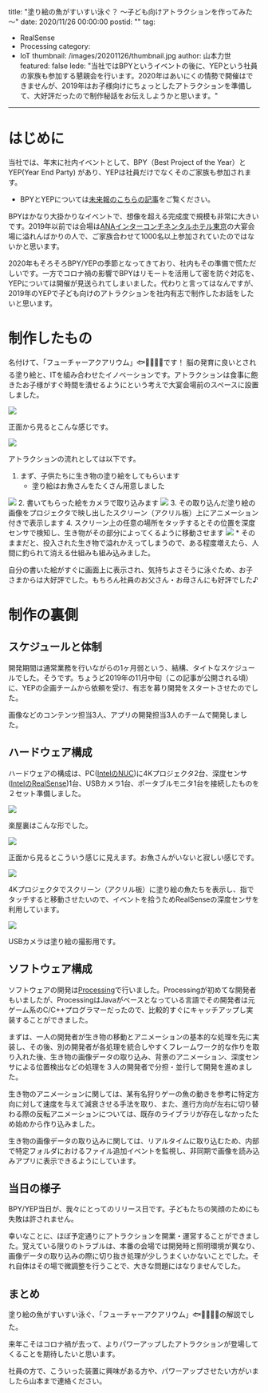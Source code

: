 title: "塗り絵の魚がすいすい泳ぐ？ ～子ども向けアトラクションを作ってみた～"
date: 2020/11/26 00:00:00
postid: ""
tag:
  - RealSense
  - Processing
category:
  - IoT
thumbnail: /images/20201126/thumbnail.jpg
author: 山本力世
featured: false
lede: "当社ではBPYというイベントの後に、YEPという社員の家族も参加する懇親会を行います。2020年はあいにくの情勢で開催はできませんが、2019年はお子様向けにちょっとしたアトラクションを準備して、大好評だったので制作秘話をお伝えしようかと思います。"
---

# はじめに

当社では、年末に社内イベントとして、BPY（Best Project of the Year）と YEP(Year End Party) があり、YEPは社員だけでなくそのご家族も参加されます。

* BPYとYEPについては[未来報のこちらの記事](https://note.future.co.jp/n/n7b0e5de1b2bc)をご覧ください。

BPYはかなり大掛かりなイベントで、想像を超える完成度で規模も非常に大きいです。2019年以前では会場は[ANAインターコンチネンタルホテル東京](https://anaintercontinental-tokyo.jp/)の大宴会場に溢れんばかりの人で、ご家族合わせて1000名以上参加されていたのではないかと思います。

2020年もそろそろBPY/YEPの季節となってきており、社内もその準備で慌ただしいです。一方でコロナ禍の影響でBPYはリモートを活用して密を防ぐ対応を、YEPについては開催が見送られてしまいました。代わりと言ってはなんですが、2019年のYEPで子ども向けのアトラクションを社内有志で制作したお話をしたいと思います。

# 制作したもの

名付けて、「フューチャーアクアリウム」🐟🐠🐡🐙🐚です！ 脳の発育に良いとされる塗り絵と、ITを組み合わせたイノベーションです。アトラクションは食事に飽きたお子様がすぐ時間を潰せるようにという考えで大宴会場前のスペースに設置しました。

<img src="/images/20201126/top.jpg" loading="lazy">

正面から見るとこんな感じです。

<img src="/images/20201126/screen.jpg" loading="lazy">


アトラクションの流れとしては以下です。

1. まず、子供たちに生き物の塗り絵をしてもらいます
    * 塗り絵はお魚さんをたくさん用意しました
<img src="/images/20201126/nurie_template.png" loading="lazy">
2. 書いてもらった絵をカメラで取り込みます
<img src="/images/20201126/nurie.jpg" loading="lazy">
3. その取り込んだ塗り絵の画像をプロジェクタで映し出したスクリーン（アクリル板）上にアニメーション付きで表示します
4. スクリーン上の任意の場所をタッチするとその位置を深度センサで検知し、生き物がその部分によってくるように移動させます
<img src="/images/20201126/touch.jpg" loading="lazy">
    * そのままだと、投入された生き物で溢れかえってしまうので、ある程度増えたら、人間に釣られて消える仕組みも組み込みました。


自分の書いた絵がすぐに画面上に表示され、気持ちよさそうに泳ぐため、お子さまからは大好評でした。もちろん社員のお父さん・お母さんにも好評でした♪


# 制作の裏側

## スケジュールと体制

開発期間は通常業務を行いながらの1ヶ月弱という、結構、タイトなスケジュールでした。そうです。ちょうど2019年の11月中旬（この記事が公開される頃）に、YEPの企画チームから依頼を受け、有志を募り開発をスタートさせたのでした。

画像などのコンテンツ担当3人、アプリの開発担当3人のチームで開発しました。

## ハードウェア構成


ハードウェアの構成は、PC([IntelのNUC](https://www.intel.co.jp/content/www/jp/ja/products/boards-kits/nuc/kits/nuc8i5bek.html))に4Kプロジェクタ2台、深度センサ([IntelのRealSense](https://www.intelrealsense.com/depth-camera-d435i/))1台、USBカメラ1台、ポータブルモニタ1台を接続したものを２セット準備しました。

<img src="/images/20201126/hardware_structure.png" loading="lazy">

楽屋裏はこんな形でした。

<img src="/images/20201126/back.jpg" loading="lazy">

正面から見るとこういう感じに見えます。お魚さんがいないと寂しい感じです。

<img src="/images/20201126/monitor.jpg" loading="lazy">

4Kプロジェクタでスクリーン（アクリル板）に塗り絵の魚たちを表示し、指でタッチすると移動させたいので、イベントを拾うためRealSenseの深度センサを利用しています。

<img src="/images/20201126/sensor.png" loading="lazy">

USBカメラは塗り絵の撮影用です。


## ソフトウェア構成

ソフトウェアの開発は[Processing](https://processing.org/)で行いました。Processingが初めてな開発者もいましたが、ProcessingはJavaがベースとなっている言語でその開発者は元ゲーム系のC/C++プログラマーだったので、比較的すぐにキャッチアップし実装することができました。

まずは、一人の開発者が生き物の移動とアニメーションの基本的な処理を先に実装し、その後、別の開発者が各処理を統合しやすくフレームワーク的な作りを取り入れた後、生き物の画像データの取り込み、背景のアニメーション、深度センサによる位置検出などの処理を３人の開発者で分担・並行して開発を進めました。

生き物のアニメーションに関しては、某有名狩りゲーの魚の動きを参考に特定方向に対して速度を与えて減衰させる手法を取り、また、進行方向が左右に切り替わる際の反転アニメーションについては、既存のライブラリが存在しなかったため始めから作り込みました。

生き物の画像データの取り込みに関しては、リアルタイムに取り込むため、内部で特定フォルダにおけるファイル追加イベントを監視し、非同期で画像を読み込みアプリに表示できるようにしています。

## 当日の様子

BPY/YEP当日が、我々にとってのリリース日です。子どもたちの笑顔のためにも失敗は許されません。

幸いなことに、ほぼ予定通りにアトラクションを開業・運営することができました。覚えている限りのトラブルは、本番の会場では開発時と照明環境が異なり、画像データの取り込みの際に切り抜き処理が少しうまくいかないことでした。それ自体はその場で微調整を行うことで、大きな問題にはなりませんでした。

## まとめ

塗り絵の魚がすいすい泳ぐ、「フューチャーアクアリウム」🐟🐠🐡🐙🐚の解説でした。

来年こそはコロナ禍が去って、よりパワーアップしたアトラクションが登場してくることを期待したいと思います。

社員の方で、こういった装置に興味がある方や、パワーアップさせたい方がいましたら山本まで連絡ください。
